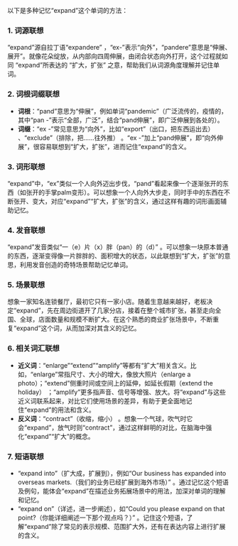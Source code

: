 以下是多种记忆“expand”这个单词的方法：
### 1. 词源联想
“expand”源自拉丁语“expandere” ，“ex-”表示“向外”，“pandere”意思是“伸展、展开”。就像花朵绽放，从内部向四周伸展，由闭合状态向外打开，这个过程就如同 “expand”所表达的 “扩大，扩张” 之意，帮助我们从词源角度理解并记住单词。

### 2. 词根词缀联想
- **词根**：“pand”意思为“伸展”，例如单词“pandemic”（广泛流传的，疫情的，其中“pan -”表示“全部，广泛”，结合“pand伸展”，即广泛伸展到各处的）。 
 - **词缀**：“ex -”常见意思为“向外”，比如“export”（出口，把东西运出去） 、“exclude”（排除，把……往外推） 。“ex -”加上“pand伸展”，即“向外伸展”，很容易联想到“扩大，扩张”，进而记住“expand”的含义。

### 3. 词形联想
“expand”中，“ex”类似一个人向外迈出步伐，“pand”看起来像一个逐渐张开的东西（如张开的手掌palm变形）。可以想象一个人向外大步走，同时手中的东西在不断张开、变大，对应“expand”“扩大，扩张”的含义，通过这样有趣的词形画面辅助记忆。

### 4. 发音联想
“expand”发音类似“一（e）片（x）胖（pan）的（d）” 。可以想象一块原本普通的东西，逐渐变得像一片胖胖的、面积增大的状态，以此联想到“扩大，扩张”的意思，利用发音创造的奇特场景帮助记忆单词。

### 5. 场景联想
想象一家知名连锁餐厅，最初它只有一家小店。随着生意越来越好，老板决定“expand”，先在周边街道开了几家分店，接着在整个城市扩张，甚至走向全国、全球，店面数量和规模不断扩大。在这个熟悉的商业扩张场景中，不断重复“expand”这个词，从而加深对其含义的记忆。

### 6. 相关词汇联想
- **近义词**：“enlarge”“extend”“amplify”等都有“扩大”相关含义。比如，“enlarge”常指尺寸、大小的增大，像放大照片（enlarge a photo）；“extend”侧重时间或空间上的延伸，如延长假期（extend the holiday） ；“amplify”更多指声音、信号等增强、放大。将“expand”与这些近义词联系起来，对比它们使用场景的差异，有助于更全面地记住“expand”的用法和含义。
 - **反义词**：“contract”（收缩，缩小） 。想象一个气球，吹气时它会“expand”，放气时则“contract”，通过这样鲜明的对比，在脑海中强化“expand”“扩大”的概念。

### 7. 短语联想
- “expand into”（扩大成，扩展到），例如“Our business has expanded into overseas markets.（我们的业务已经扩展到海外市场）” 。通过记忆这个短语及例句，能体会“expand”在描述业务拓展场景中的用法，加深对单词的理解和记忆。
 - “expand on”（详述，进一步阐述），如“Could you please expand on that point?（你能详细阐述一下那个观点吗？）” 。记住这个短语，了解“expand”除了常见的表示规模、范围扩大外，还有在表达内容上进行扩展的含义。 